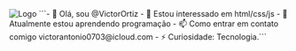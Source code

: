 <img src="https://cdn-icons-png.flaticon.com/512/71/71739.png" alt="Logo">
```- 👋 Olá, sou @VictorOrtiz
- 👀 Estou interessado em html/css/js
- 🌱 Atualmente estou aprendendo programação
- 📫 Como entrar em contato comigo victorantonio0703@icloud.com
- ⚡ Curiosidade: Tecnologia.```
